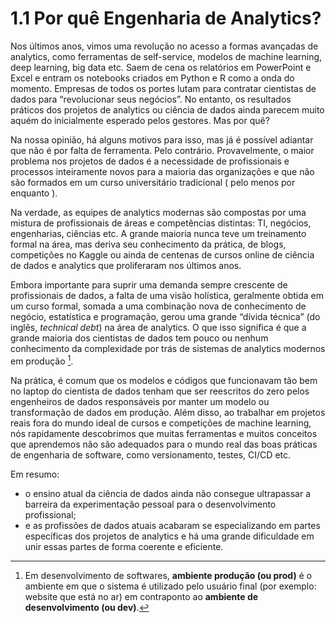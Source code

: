 # 1.1 Por quê Engenharia de Analytics?

Nos últimos anos, vimos uma revolução no acesso a formas avançadas de analytics, como ferramentas de self-service, modelos de machine learning, deep learning, big data etc. Saem de cena os relatórios em PowerPoint e Excel e entram os notebooks criados em Python e R como a onda do momento. Empresas de todos os portes lutam para contratar cientistas de dados para “revolucionar seus negócios”. No entanto, os resultados práticos dos projetos de analytics  ou ciência de dados ainda parecem muito aquém do inicialmente esperado pelos gestores. Mas por quê?

Na nossa opinião, há alguns motivos para isso, mas já é possível adiantar que não é por falta de ferramenta. Pelo contrário. Provavelmente, o maior problema nos projetos de dados é a necessidade de profissionais e processos inteiramente novos para a maioria das organizações e que não são formados em um curso universitário  tradicional ( pelo menos por enquanto ). 

Na verdade, as equipes de analytics modernas são compostas por uma mistura de profissionais de áreas e competências distintas: TI, negócios, engenharias, ciências etc. A grande maioria nunca teve um treinamento formal na área, mas deriva seu conhecimento da prática, de blogs, competições no Kaggle ou ainda de centenas de cursos online de ciência de dados e analytics que proliferaram nos últimos anos.

Embora importante para suprir uma demanda sempre crescente de profissionais de dados, a falta de uma visão holística, geralmente obtida em um curso formal, somada a uma combinação nova de conhecimento de negócio, estatística e programação, gerou uma grande “dívida técnica” (do inglês, *technical debt*)  na área de analytics. O que isso significa é que a grande maioria dos cientistas de dados tem pouco ou nenhum conhecimento da complexidade por trás de sistemas de analytics modernos em produção [^label1]. 

Na prática, é comum que os modelos e códigos que funcionavam tão bem no laptop do cientista de dados tenham que ser reescritos do zero pelos engenheiros de dados responsáveis por manter um modelo ou transformação de dados em produção. Além disso, ao trabalhar em projetos reais fora do mundo ideal de cursos e competições de machine learning, nós rapidamente descobrimos que muitas ferramentas e muitos conceitos que aprendemos não são adequados para o mundo real das boas práticas de engenharia de software, como versionamento, testes, CI/CD etc. 

Em resumo: 

*  o ensino atual da ciência de dados ainda não consegue ultrapassar a barreira da experimentação pessoal para o desenvolvimento profissional;
* e as profissões de dados atuais acabaram se especializando em partes específicas dos projetos de analytics e há uma grande dificuldade em unir essas partes de forma coerente e eficiente.


[^label1]: Em desenvolvimento de softwares, **ambiente produção (ou prod)** é o ambiente em que o sistema é utilizado pelo usuário final (por exemplo: website que está no ar) em contraponto ao **ambiente de desenvolvimento (ou dev)**.
